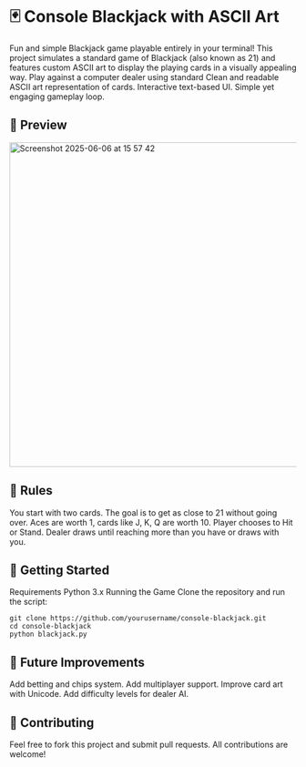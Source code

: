# 🃏 Console Blackjack with ASCII Art

Fun and simple Blackjack game playable entirely in your terminal! This project simulates a standard game of Blackjack (also known as 21) and features custom ASCII art to display the playing cards in a visually appealing way. Play against a computer dealer using standard 
Clean and readable ASCII art representation of cards. Interactive text-based UI. Simple yet engaging gameplay loop.

## 📸 Preview

<img width="570" alt="Screenshot 2025-06-06 at 15 57 42" src="https://github.com/user-attachments/assets/b48a9da2-9a01-4724-b705-83a89769c4fa" />

## 🧠 Rules

You start with two cards.
The goal is to get as close to 21 without going over.
Aces are worth 1, cards like J, K, Q are worth 10.
Player chooses to Hit or Stand.
Dealer draws until reaching more than you have or draws with you.

## 🚀 Getting Started

Requirements
Python 3.x
Running the Game
Clone the repository and run the script:

```
git clone https://github.com/yourusername/console-blackjack.git
cd console-blackjack
python blackjack.py
```

## 🔧 Future Improvements

Add betting and chips system.
Add multiplayer support.
Improve card art with Unicode.
Add difficulty levels for dealer AI.

## 🤝 Contributing

Feel free to fork this project and submit pull requests. All contributions are welcome!
